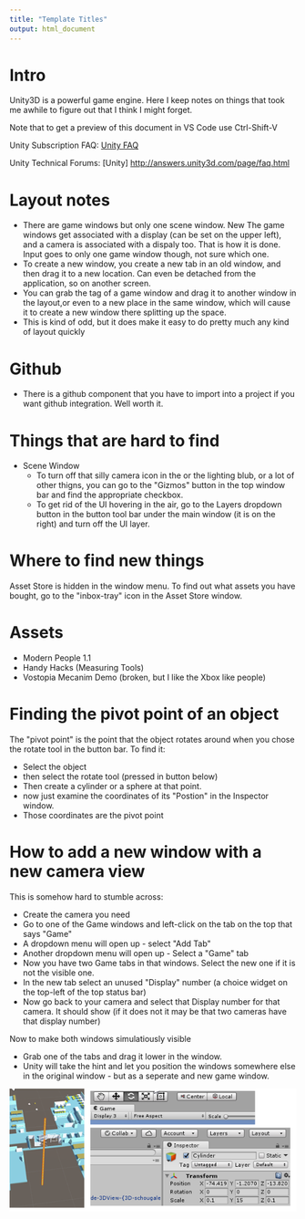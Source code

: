 ```yaml
---
title: "Template Titles"
output: html_document
---
```


# Intro
Unity3D is a powerful game engine. Here I keep notes on things that took me awhile to figure out that I think I might forget.

Note that to get a preview of this document in VS Code use Ctrl-Shift-V

Unity Subscription FAQ: [Unity FAQ](https://unity3d.com/unity/faq)

Unity Technical Forums: [Unity] http://answers.unity3d.com/page/faq.html



# Layout notes
- There are game windows but only one scene window. New The game windows get associated with a display (can be set on the upper left), and a camera is associated with a dispaly too. That is how it is done. Input goes to only one game window though, not sure which one.
 - To create a new window, you create a new tab in an old window, and then drag it to a new location. Can even be detached from the application, so on another screen.
- You can grab the tag of a game window and drag it to another window in the layout,or even to a new place in the same window, which will cause it to create a new window there splitting up the space. 
 - This is kind of odd, but it does make it easy to do pretty much any kind of layout quickly

# Github
 - There is a github component that you have to import into a project if you want github integration. Well worth it.

# Things that are hard to find
 - Scene Window
    - To turn off that silly camera icon in the or the lighting blub, or a lot of other thigns, you can go to the "Gizmos" button in the top window bar and find the appropriate checkbox.
    - To get rid of the UI hovering in the air, go to the Layers dropdown button in the button tool bar under the main window (it is on the right) and turn off the UI layer.

# Where to find new things
Asset Store is hidden in the window menu. To find out what assets you have bought, go to the "inbox-tray" icon in the Asset Store window.

# Assets 
 - Modern People 1.1
 - Handy Hacks (Measuring Tools)
 - Vostopia Mecanim Demo (broken, but I like the Xbox like people)

# Finding the pivot point of an object
The "pivot point" is the point that the object rotates around when you chose the rotate tool in the button bar. To find it:
- Select the object
- then select the rotate tool (pressed in button below)
- Then create a cylinder or a sphere at that point. 
- now just examine the coordinates of its "Postion" in the Inspector window.
- Those coordinates are the pivot point

# How to add a new window with a new camera view
This is somehow hard to stumble across:
- Create the camera you need
- Go to one of the Game windows and left-click on the tab on the top that says "Game"
- A dropdown menu will open up - select "Add Tab"
- Another dropdown menu will open up - Select a "Game" tab
- Now you have two Game tabs in that windows. Select the new one if it is not the visible one.
- In the new tab select an unused "Display" number (a choice widget on the top-left of the top status bar)
- Now go back to your camera and select that Display number for that camera. It should show (if it does not it may be that two cameras have that display number)

Now to make both windows simulatiously visible
 - Grab one of the tabs and drag it lower in the window.
 - Unity will take the hint and let you position the windows somewhere else in the original window - but as a seperate and new game window.

![Finding Pivot](FindingPivot.png)

